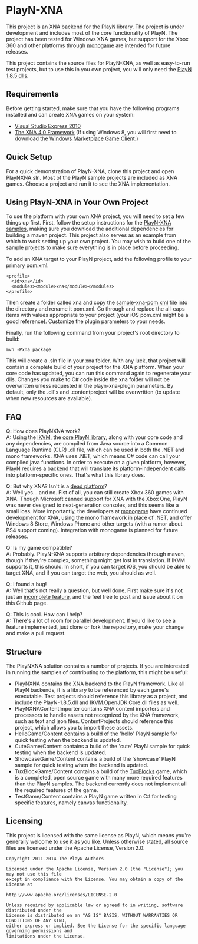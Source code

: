 PlayN-XNA
=========

This project is an XNA backend for the [PlayN](https://github.com/threerings/playn) library. The project is under development and includes most of the core functionality of PlayN. The project has been tested for Windows XNA games, but support for the Xbox 360 and other platforms through [monogame](http://www.monogame.net/) are intended for future releases.

This project contains the source files for PlayN-XNA, as well as easy-to-run test projects, but to use this in you own project, you will only need the [PlayN 1.8.5 dlls](https://github.com/thomaswp/playn-xna/raw/master/compiled/PlayN-1.8.5-dlls.zip).

Requirements
------------
Before getting started, make sure that you have the following programs installed and can create XNA games on your system:
* [Visual Studio Express 2010](http://www.visualstudio.com/en-us/downloads#d-2010-express)
* [The XNA 4.0 Framework](http://www.microsoft.com/en-us/download/details.aspx?id=23714) (If using Windows 8, you will first need to download the [Windows Marketplace Game Client](http://www.xbox.com/en-US/LIVE/PC/DownloadClient).)

Quick Setup
-----------

For a quick demonstration of PlayN-XNA, clone this project and open PlayNXNA.sln. Most of the PlayN sample projects are included as XNA games. Choose a project and run it to see the XNA implementation.

Using PlayN-XNA in Your Own Project
-----------------------------------

To use the platform with your own XNA project, you will need to set a few things up first. First, follow the setup instructions for the [PlayN-XNA samples](https://github.com/thomaswp/playn-xna-samples#setup), making sure you download the additional dependencies for building a maven project. This project also serves as an example from which to work setting up your own project. You may wish to build one of the sample projects to make sure everything is in place before proceeding.

To add an XNA target to your PlayN project, add the following profile to your primary pom.xml:

    <profile>
      <id>xna</id>
      <modules><module>xna</module></modules>
    </profile>
    
Then create a folder called xna and copy the [sample-xna-pom.xml](/sample-xna-pom.xml) file into the directory and rename it pom.xml. Go through and replace the all-caps items with values appropriate to your project (your iOS pom.xml might be a good reference). Customize the plugin parameters to your needs.

Finally, run the following command from your project's root directory to build:

    mvn -Pxna package
    
This will create a .sln file in your xna folder. With any luck, that project will contain a complete build of your project for the XNA platform. When your core code has updated, you can run this command again to regenerate your dlls. Changes you make to C# code inside the xna folder will not be overwritten unless requested in the playn-xna-plugin parameters. By default, only the .dll's and .contentproject will be overwritten (to update when new resources are available).

FAQ
---
Q: How does PlayNXNA work?  
A: Using the [IKVM](http://www.ikvm.net/), the [core PlayN library](https://github.com/threerings/playn/tree/master/core), along with your core code and any dependencies, are compiled from Java source into a Common Language Runtime (CLR) .dll file, which can be used in both the .NET and mono frameworks. XNA uses .NET, which means C# code can call your compiled java functions. In order to execute on a given platform, however, PlayN requires a backend that will translate its platform-independent calls into platform-specific ones. That's what this library does.

Q: But why XNA? Isn't is a [dead platform](http://www.wpcentral.com/xna-dead-long-live-xna)?  
A: Well yes... and no. Fist of all, you can still create Xbox 360 games with XNA. Though Microsoft canned support for XNA with the Xbox One, PlayN was never designed to next-generation consoles, and this seems like a small loss. More importantly, the developers at [monogame](http://www.monogame.net/) have continued development for XNA, using the mono framework in place of .NET, and offer Windows 8 Store, Windows Phone and other targets (with a rumor about PS4 support coming). Integration with monogame is planned for future releases.

Q: Is my game compatible?  
A: Probably. PlayN-XNA supports arbitrary dependencies through maven, though if they're complex, something might get lost in translation. If IKVM supports it, this should. In short, if you can target iOS, you should be able to target XNA, and if you can target the web, you should as well.

Q: I found a bug!  
A: Well that's not really a question, but well done. First make sure it's not just an [incomplete feature](/Features.md), and the feel free to post and issue about it on this Github page.

Q: This is cool. How can I help?  
A: There's a lot of room for parallel development. If you'd like to see a feature implemented, just clone or fork the repository, make your change and make a pull request.

Structure
---------

The PlayNXNA solution contains a number of projects. If you are interested in running the samples of contributing to the platform, this might be useful:
* PlayNXNA contains the XNA backend to the PlayN framework. Like all PlayN backends, it is a library to be referenced by each game's executable. Test projects should reference this library as a project, and include the PlayN-1.8.5.dll and IKVM.OpenJDK.Core.dll files as well.
* PlayNXNAContentImporter contains XNA content importers and processors to handle assets not recognized by the XNA framework, such as text and json files. ContentProjects should reference this project, which allows you to import these assets.
* HelloGame/Content contains a build of the 'hello' PlayN sample for quick testing when the backend is updated.
* CuteGame/Content contains a build of the 'cute' PlayN sample for quick testing when the backend is updated.
* ShowcaseGame/Content contains a build of the 'showcase' PlayN sample for quick testing when the backend is updated.
* TuxBlockGame/Content contains a build of the [TuxBlocks](https://github.com/thomaswp/tuxblocks) game, which is a completed, open source game with many more required features than the PlayN samples. The backend currently does not implement all the required features of the game.
* TestGame/Content contains a PlayN game written in C# for testing specific features, namely canvas functionality.

Licensing
---------

This project is licensed with the same license as PlayN, which means you're generally welcome to use it as you like. Unless otherwise stated, all source files are licensed under the Apache License, Version 2.0:

    Copyright 2011-2014 The PlayN Authors

    Licensed under the Apache License, Version 2.0 (the "License"); you may not use this file
    except in compliance with the License. You may obtain a copy of the License at

    http://www.apache.org/licenses/LICENSE-2.0

    Unless required by applicable law or agreed to in writing, software distributed under the
    License is distributed on an "AS IS" BASIS, WITHOUT WARRANTIES OR CONDITIONS OF ANY KIND,
    either express or implied. See the License for the specific language governing permissions and
    limitations under the License.
